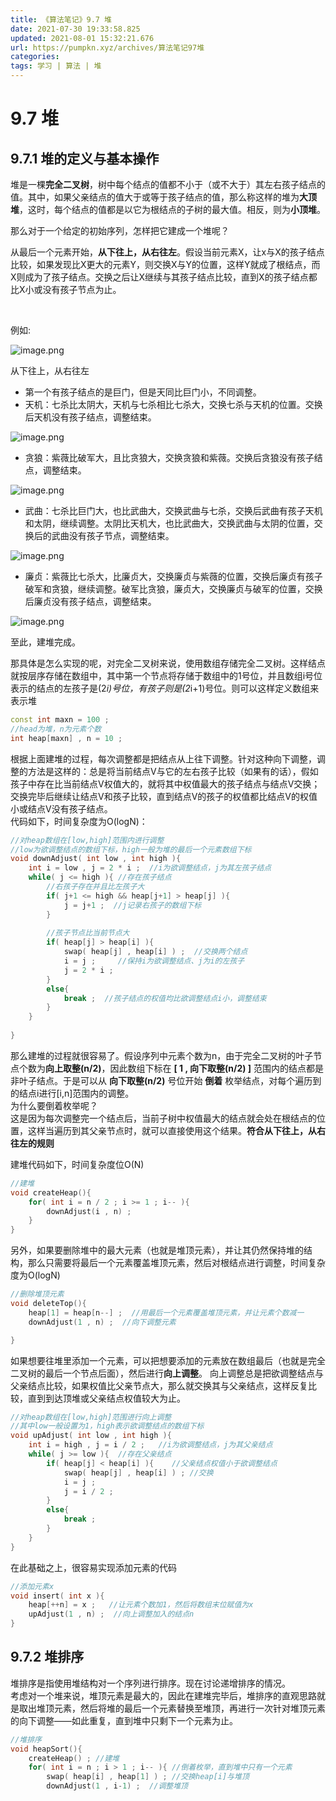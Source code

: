 ```yaml
---
title: 《算法笔记》9.7 堆
date: 2021-07-30 19:33:58.825
updated: 2021-08-01 15:32:21.676
url: https://pumpkn.xyz/archives/算法笔记97堆
categories: 
tags: 学习 | 算法 | 堆
---
```


# 9.7 堆
## 9.7.1 堆的定义与基本操作
堆是一棵**完全二叉树**，树中每个结点的值都不小于（或不大于）其左右孩子结点的值。其中，如果父亲结点的值大于或等于孩子结点的值，那么称这样的堆为**大顶堆**，这时，每个结点的值都是以它为根结点的子树的最大值。相反，则为**小顶堆**。</br>

那么对于一个给定的初始序列，怎样把它建成一个堆呢？</br>

从最后一个元素开始，**从下往上，从右往左**。假设当前元素X，让x与X的孩子结点比较，如果发现比X更大的元素Y，则交换X与Y的位置，这样Y就成了根结点，而X则成为了孩子结点。交换之后让X继续与其孩子结点比较，直到X的孩子结点都比X小或没有孩子节点为止。

</br>

例如:

![image.png](https://pumpkn.xyz/upload/2021/07/image-fcb0fd80d72346f3a03ef5535c44da81.png)

从下往上，从右往左</br>
- 第一个有孩子结点的是巨门，但是天同比巨门小，不同调整。
- 天机：七杀比太阴大，天机与七杀相比七杀大，交换七杀与天机的位置。交换后天机没有孩子结点，调整结束。

![image.png](https://pumpkn.xyz/upload/2021/07/image-774ff5fb193f497196b89c23b6d04471.png)

- 贪狼：紫薇比破军大，且比贪狼大，交换贪狼和紫薇。交换后贪狼没有孩子结点，调整结束。

![image.png](https://pumpkn.xyz/upload/2021/07/image-61908c51febb4bccabcc3cf6a6c88a39.png)


- 武曲：七杀比巨门大，也比武曲大，交换武曲与七杀，交换后武曲有孩子天机和太阴，继续调整。太阴比天机大，也比武曲大，交换武曲与太阴的位置，交换后的武曲没有孩子节点，调整结束。

![image.png](https://pumpkn.xyz/upload/2021/07/image-08503fbeb3af4044a3844edb3b8c8643.png)


- 廉贞：紫薇比七杀大，比廉贞大，交换廉贞与紫薇的位置，交换后廉贞有孩子破军和贪狼，继续调整。破军比贪狼，廉贞大，交换廉贞与破军的位置，交换后廉贞没有孩子结点，调整结束。

![image.png](https://pumpkn.xyz/upload/2021/07/image-37c950acf47446c6b92805063236435c.png)

至此，建堆完成。</br>

那具体是怎么实现的呢，对完全二叉树来说，使用数组存储完全二叉树。这样结点就按层序存储在数组中，其中第一个节点将存储于数组中的1号位，并且数组i号位表示的结点的左孩子是(2*i)号位，有孩子则是(2*i+1)号位。则可以这样定义数组来表示堆

```C++
const int maxn = 100 ;
//head为堆，n为元素个数
int heap[maxn] , n = 10 ;
```

根据上面建堆的过程，每次调整都是把结点从上往下调整。针对这种向下调整，调整的方法是这样的：总是将当前结点V与它的左右孩子比较（如果有的话），假如孩子中存在比当前结点V权值大的，就将其中权值最大的孩子结点与结点V交换；交换完毕后继续让结点V和孩子比较，直到结点V的孩子的权值都比结点V的权值小或结点V没有孩子结点。
</br>
代码如下，时间复杂度为O(logN)：
```C++
//对heap数组在[low,high]范围内进行调整
//low为欲调整结点的数组下标，high一般为堆的最后一个元素数组下标
void downAdjust( int low , int high ){
    int i = low , j = 2 * i ;  //i为欲调整结点，j为其左孩子结点
    while( j <= high ){ //存在孩子结点
        //右孩子存在并且比左孩子大
        if( j+1 <= high && heap[j+1] > heap[j] ){
            j = j+1 ;  //j记录右孩子的数组下标
        }
        
        //孩子节点比当前节点大
        if( heap[j] > heap[i] ){
            swap( heap[j] , heap[i] ) ;  //交换两个结点
            i = j ;     //保持i为欲调整结点、j为i的左孩子
            j = 2 * i ;
        }
        else{
            break ;  //孩子结点的权值均比欲调整结点i小，调整结束
        }
    }
    
}
```

那么建堆的过程就很容易了。假设序列中元素个数为n，由于完全二叉树的叶子节点个数为**向上取整(n/2)**，因此数组下标在 **[ 1 , 向下取整(n/2) ]** 范围内的结点都是非叶子结点。于是可以从 **向下取整(n/2)** 号位开始 **倒着** 枚举结点，对每个遍历到的结点i进行[i,n]范围内的调整。</br>
为什么要倒着枚举呢？</br>
这是因为每次调整完一个结点后，当前子树中权值最大的结点就会处在根结点的位置，这样当遍历到其父亲节点时，就可以直接使用这个结果。**符合从下往上，从右往左的规则** </br>


建堆代码如下，时间复杂度位O(N)
```C++
//建堆
void createHeap(){
    for( int i = n / 2 ; i >= 1 ; i-- ){
        downAdjust(i , n) ;
    }
}
```

另外，如果要删除堆中的最大元素（也就是堆顶元素），并让其仍然保持堆的结构，那么只需要将最后一个元素覆盖堆顶元素，然后对根结点进行调整，时间复杂度为O(logN)

```C++
//删除堆顶元素
void deleteTop(){
    heap[1] = heap[n--] ;  //用最后一个元素覆盖堆顶元素，并让元素个数减一
    downAdjust(1 , n) ;  //向下调整元素

}
```

如果想要往堆里添加一个元素，可以把想要添加的元素放在数组最后（也就是完全二叉树的最后一个节点后面），然后进行**向上调整**。 向上调整总是把欲调整结点与父亲结点比较，如果权值比父亲节点大，那么就交换其与父亲结点，这样反复比较，直到到达顶堆或父亲结点权值较大为止。

```C++
//对heap数组在[low,high]范围进行向上调整
//其中low一般设置为1，high表示欲调整结点的数组下标
void upAdjust( int low , int high ){
    int i = high , j = i / 2 ;   //i为欲调整结点，j为其父亲结点
    while( j >= low ){  //存在父亲结点
        if( heap[j] < heap[i] ){    //父亲结点权值小于欲调整结点
            swap( heap[j] , heap[i] ) ; //交换
            i = j ;
            j = i / 2 ;
        }
        else{
            break ;
        }
    }
}
```

在此基础之上，很容易实现添加元素的代码
```C++
//添加元素x
void insert( int x ){
    heap[++n] = x ;   //让元素个数加1，然后将数组末位赋值为x
    upAdjust(1 , n) ;  //向上调整加入的结点n
}
```

## 9.7.2 堆排序
堆排序是指使用堆结构对一个序列进行排序。现在讨论递增排序的情况。</br>
考虑对一个堆来说，堆顶元素是最大的，因此在建堆完毕后，堆排序的直观思路就是取出堆顶元素，然后将堆的最后一个元素替换至堆顶，再进行一次针对堆顶元素的向下调整——如此重复，直到堆中只剩下一个元素为止。
```C++
//堆排序
void heapSort(){
    createHeap() ; //建堆
    for( int i = n ; i > 1 ; i-- ){ //倒着枚举，直到堆中只有一个元素
        swap( heap[i] , heap[1] ) ; //交换heap[i]与堆顶
        downAdjust(1 , i-1) ;  //调整堆顶
   
```